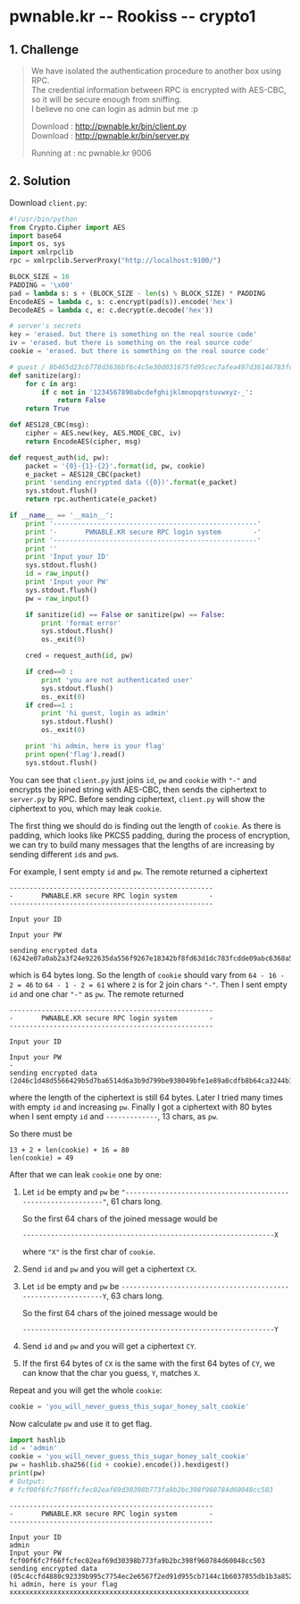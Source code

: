 # pwnable.kr -- Rookiss -- crypto1

## 1. Challenge

> We have isolated the authentication procedure to another box using RPC.  
> The credential information between RPC is encrypted with AES-CBC, so it will be secure enough from sniffing.  
> I believe no one can login as admin but me :p  
>   
> Download : http://pwnable.kr/bin/client.py  
> Download : http://pwnable.kr/bin/server.py  
>   
> Running at : nc pwnable.kr 9006  

## 2. Solution

Download `client.py`:

```python
#!/usr/bin/python
from Crypto.Cipher import AES
import base64
import os, sys
import xmlrpclib
rpc = xmlrpclib.ServerProxy("http://localhost:9100/")

BLOCK_SIZE = 16
PADDING = '\x00'
pad = lambda s: s + (BLOCK_SIZE - len(s) % BLOCK_SIZE) * PADDING
EncodeAES = lambda c, s: c.encrypt(pad(s)).encode('hex')
DecodeAES = lambda c, e: c.decrypt(e.decode('hex'))

# server's secrets
key = 'erased. but there is something on the real source code'
iv = 'erased. but there is something on the real source code'
cookie = 'erased. but there is something on the real source code'

# guest / 8b465d23cb778d3636bf6c4c5e30d031675fd95cec7afea497d36146783fd3a1
def sanitize(arg):
	for c in arg:
		if c not in '1234567890abcdefghijklmnopqrstuvwxyz-_':
			return False
	return True

def AES128_CBC(msg):
	cipher = AES.new(key, AES.MODE_CBC, iv)
	return EncodeAES(cipher, msg)

def request_auth(id, pw):
	packet = '{0}-{1}-{2}'.format(id, pw, cookie)
	e_packet = AES128_CBC(packet)
	print 'sending encrypted data ({0})'.format(e_packet)
	sys.stdout.flush()
	return rpc.authenticate(e_packet)

if __name__ == '__main__':
	print '---------------------------------------------------'
	print '-       PWNABLE.KR secure RPC login system        -'
	print '---------------------------------------------------'
	print ''
	print 'Input your ID'
	sys.stdout.flush()
	id = raw_input()
	print 'Input your PW'
	sys.stdout.flush()
	pw = raw_input()

	if sanitize(id) == False or sanitize(pw) == False:
		print 'format error'
		sys.stdout.flush()
		os._exit(0)

	cred = request_auth(id, pw)

	if cred==0 :
		print 'you are not authenticated user'
		sys.stdout.flush()
		os._exit(0)
	if cred==1 :
		print 'hi guest, login as admin'
		sys.stdout.flush()
		os._exit(0)

	print 'hi admin, here is your flag'
	print open('flag').read()
	sys.stdout.flush()

```

You can see that `client.py` just joins `id`, `pw` and `cookie` with `"-"` and encrypts the joined string with AES-CBC, then sends the ciphertext to `server.py` by RPC. Before sending ciphertext, `client.py` will show the ciphertext to you, which may leak `cookie`.

The first thing we should do is finding out the length of `cookie`. As there is padding, which looks like PKCS5 padding, during the process of encryption, we can try to build many messages that the lengths of are increasing by sending different `id`s and `pw`s.

For example, I sent empty `id` and `pw`. The remote returned a ciphertext

```
---------------------------------------------------
-       PWNABLE.KR secure RPC login system        -
---------------------------------------------------

Input your ID

Input your PW

sending encrypted data (6242e07a0ab2a3f24e922635da556f9267e18342bf8fd63d1dc783fcdde09abc6368a50b0ca6b383d04c77cd7fb44cf1720197ad4c8d45a3175761e37951e00b)
```

which is 64 bytes long. So the length of `cookie` should vary from `64 - 16 - 2 = 46` to `64 - 1 - 2 = 61` where `2` is for 2 join chars `"-"`. Then I sent empty `id` and one char `"-"` as `pw`. The remote returned

```
---------------------------------------------------
-       PWNABLE.KR secure RPC login system        -
---------------------------------------------------

Input your ID

Input your PW
-
sending encrypted data (2d46c1d48d5566429b5d7ba6514d6a3b9d799be938049bfe1e89a0cdfb8b64ca3244b1b6abdd2d578bdf667047c3dcb5ca93ae378594a4dad3528aa51f535129)
```

where the length of the ciphertext is still 64 bytes. Later I tried many times with empty `id` and increasing `pw`. Finally  I got a ciphertext with 80 bytes when I sent empty `id` and `-------------`, 13 chars, as `pw`. 

So there must be

```
13 + 2 + len(cookie) + 16 = 80
len(cookie) = 49
```

After that we can leak `cookie` one by one:

1. Let `id` be empty and `pw` be `"-------------------------------------------------------------"`, 61 chars long.

   So the first 64 chars of the joined message would be

   ```
   ---------------------------------------------------------------X
   ```

   where `"X"` is the first char of `cookie`. 

2. Send `id` and `pw` and you will get a ciphertext `CX`.

3. Let `id` be empty and `pw` be `--------------------------------------------------------------Y`, 63 chars long.

   So the first 64 chars of the joined message would be

   ```
   ---------------------------------------------------------------Y
   ```

4. Send `id` and `pw` and you will get a ciphertext `CY`.

5. If the first 64 bytes of `CX` is the same with the first 64 bytes of `CY`, we can know that the char you guess, `Y`, matches `X`.

Repeat and you will get the whole `cookie`:

```python
cookie = 'you_will_never_guess_this_sugar_honey_salt_cookie'
```

Now calculate `pw` and use it to get flag.

```python
import hashlib
id = 'admin'
cookie = 'you_will_never_guess_this_sugar_honey_salt_cookie'
pw = hashlib.sha256((id + cookie).encode()).hexdigest()
print(pw)
# Output:
# fcf00f6fc7f66ffcfec02eaf69d30398b773fa9b2bc398f960784d60048cc503
```

```
---------------------------------------------------
-       PWNABLE.KR secure RPC login system        -
---------------------------------------------------

Input your ID
admin
Input your PW
fcf00f6fc7f66ffcfec02eaf69d30398b773fa9b2bc398f960784d60048cc503
sending encrypted data (05c4ccfd4880c92339b995c7754ec2e6567f2ed91d955cb7144c1b6037855db1b3a8525e74d30fd4505bb38c975b86f23d0e5aa23eed44b9beaa7e2195da93ba53cb08758a261ada5612245f49d25b81aa5a297aa5d555886073b17e2ed719b3607da6fbfe40b260a45485910404d69c818a2faedac7bb3a727cfbb53eab8406)
hi admin, here is your flag
xxxxxxxxxxxxxxxxxxxxxxxxxxxxxxxxxxxxxxxxxxxxxxxxxxxxxxxxxxxx
```

